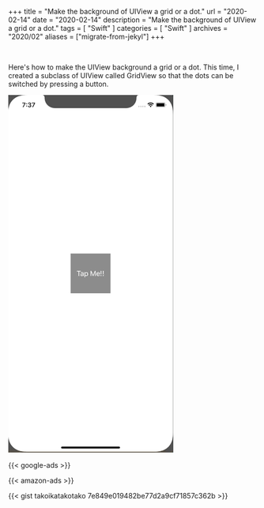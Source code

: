 +++
title =  "Make the background of UIView a grid or a dot."
url = "2020-02-14"
date = "2020-02-14"
description = "Make the background of UIView a grid or a dot."
tags = [
    "Swift"
]
categories = [
    "Swift"
]
archives = "2020/02"
aliases = ["migrate-from-jekyl"]
+++

<br>

Here's how to make the UIView background a grid or a dot.
This time, I created a subclass of UIView called GridView so that the dots can be switched by pressing a button.

![GirdView](1.gif)

<!-- Google Ads -->
{{< google-ads >}}

<!-- Amazon Ads -->
{{< amazon-ads >}}

{{< gist takoikatakotako 7e849e019482be77d2a9cf71857c362b >}}
